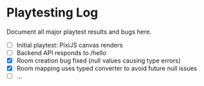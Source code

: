 # Playtesting Log

Document all major playtest results and bugs here.

- [ ] Initial playtest: PixiJS canvas renders
- [ ] Backend API responds to /hello
- [x] Room creation bug fixed (null values causing type errors)
- [x] Room mapping uses typed converter to avoid future null issues
- [ ] ...
